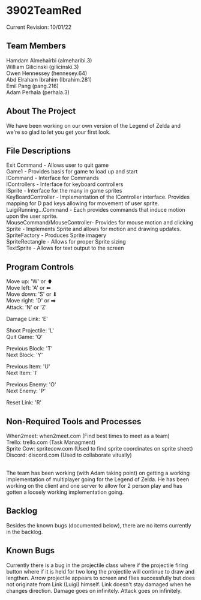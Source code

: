 # 3902TeamRed

Current Revision: 10/01/22

<!-- TEAM MEMBERS -->
## Team Members

Hamdam Almehairbi (almeharibi.3) <br/>
William Gilicinski (gilicinski.3) <br/>
Owen Hennessey (hennesey.64) <br/>
Abd Elraham Ibrahim (Ibrahim.281) <br/>
Emil Pang (pang.216) <br/>
Adam Perhala (perhala.3) <br/>


<!-- ABOUT THE PROJECT -->
## About The Project

We have been working on our own version of the Legend of Zelda and we're so glad to let you get your first look.


<!-- FILE DESCRIPTIONS -->
## File Descriptions

Exit Command - Allows user to quit game <br/>
Game1 - Provides basis for game to load up and start <br/>
ICommand - Interface for Commands <br/>
IControllers - Interface for keyboard controllers <br/>
ISprite - Interface for the many in game sprites <br/>
KeyBoardController - Implementation of the IController interface. Provides mapping for D pad keys allowing for movement of user sprite. <br/>
LuigiRunning…Command - Each provides commands that induce motion upon the user sprite. <br/>
MouseCommand/MouseController- Provides for mouse motion and clicking <br/>
Sprite - Implements Sprite and allows for motion and drawing updates. <br/>
SpriteFactory - Produces Sprite imagery <br/>
SpriteRectangle - Allows for proper Sprite sizing <br/>
TextSprite - Allows for text output to the screen <br/>

<!-- PROGRAM CONTROLS -->
## Program Controls

Move up:    'W' or ⬆ <br/>
Move left:  'A' or ⬅ <br/>
Move down:  'S' or ⬇ <br/>
Move right: 'D' or ⮕ <br/>
Attack:     'N' or 'Z' <br/>

Damage Link: 'E' <br/>

Shoot Projectile: 'L' <br/>
Quit Game: 'Q' <br/>

Previous Block: 'T' <br/>
Next Block: 'Y' <br/>

Previous Item: 'U' <br/>
Next Item: 'I' <br/>

Previous Enemy: 'O' <br/>
Next Enemy: 'P' <br/>

Reset Link: 'R' <br/>

<!-- NON-REQUIRED TOOLS AND PROCESSES -->
## Non-Required Tools and Processes

When2meet:   when2meet.com  (Find best times to meet as a team) <br/>
Trello:      trello.com     (Task Managment)  <br/>
Sprite Cow:  spritecow.com  (Used to find sprite coordinates on sprite sheet) <br/>
Discord:     discord.com    (Used to collaborate vitually) <br/> <br/>

The team has been working (with Adam taking point) on getting a working implementation of multiplayer going
for the Legend of Zelda.  He has been working on the client and one server to allow for 2 person play and has gotten
a loosely working implementation going.

## Backlog
Besides the known bugs (documented below), there are no items currently in the backlog.

<!-- KNOWN BUGS -->
## Known Bugs

Currently there is a bug in the projectile class where if the projectile firing button where if it is held for
two long the projectile will continue to draw and lengthen.  Arrow projectile appears to screen and flies successfully but does not
originate from Link (Luigi) himself.  Link doesn't stay damaged when he changes direction.  Damage goes on infinitely.
Attack goes on infinitely.

